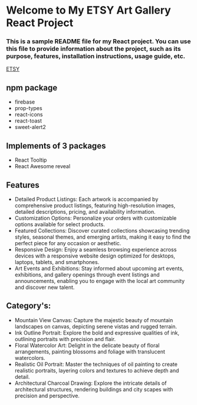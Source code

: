 # Welcome to My ETSY Art Gallery React Project

### This is a sample README file for my React project. You can use this file to provide information about the project, such as its purpose, features, installation instructions, usage guide, etc.

[ETSY](http://localhost:5173/)

## npm package

- firebase
- prop-types
- react-icons
- react-toast
- sweet-alert2


## Implements of 3 packages

- React Tooltip
- React Awesome reveal

## Features

- Detailed Product Listings: Each artwork is accompanied by comprehensive product listings, featuring high-resolution images, detailed descriptions, pricing, and availability information.
- Customization Options: Personalize your orders with customizable options available for select products.
- Featured Collections: Discover curated collections showcasing trending styles, seasonal themes, and emerging artists, making it easy to find the perfect piece for any occasion or aesthetic.
- Responsive Design: Enjoy a seamless browsing experience across devices with a responsive website design optimized for desktops, laptops, tablets, and smartphones.
- Art Events and Exhibitions: Stay informed about upcoming art events, exhibitions, and gallery openings through event listings and announcements, enabling you to engage with the local art community and discover new talent.

## Category's:

- Mountain View Canvas: Capture the majestic beauty of mountain landscapes on canvas, depicting serene vistas and rugged terrain.
- Ink Outline Portrait: Explore the bold and expressive qualities of ink, outlining portraits with precision and flair.
- Floral Watercolor Art: Delight in the delicate beauty of floral arrangements, painting blossoms and foliage with translucent watercolors.
- Realistic Oil Portrait: Master the techniques of oil painting to create realistic portraits, layering colors and textures to achieve depth and detail.
- Architectural Charcoal Drawing: Explore the intricate details of architectural structures, rendering buildings and city scapes with precision and perspective.